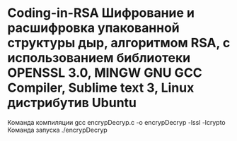 # Coding-in-RSA Шифрование и расшифровка упакованной структуры дыр, алгоритмом RSA, с использованием библиотеки OPENSSL 3.0, MINGW GNU GCC Compiler, Sublime text 3, Linux дистрибутив Ubuntu
Команда компиляции gcc encrypDecryp.c -o encrypDecryp -lssl -lcrypto
Команда запуска ./encrypDecryp

